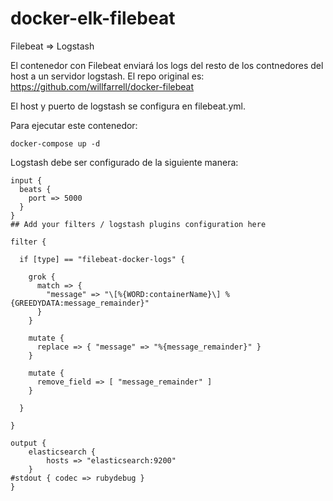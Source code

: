 # docker-elk-filebeat
Filebeat => Logstash

El contenedor con Filebeat enviará los logs del resto de los contnedores del host a un servidor logstash.
 El repo original es: https://github.com/willfarrell/docker-filebeat
 
 El host y puerto de logstash se configura en filebeat.yml.
 
 Para ejecutar este contenedor:
 
    docker-compose up -d
    
Logstash debe ser configurado de la siguiente manera:
    
    input {
      beats {
        port => 5000
      }
    }
    ## Add your filters / logstash plugins configuration here

    filter {
    
      if [type] == "filebeat-docker-logs" {
    
        grok {
          match => { 
            "message" => "\[%{WORD:containerName}\] %{GREEDYDATA:message_remainder}"
          }
        }
    
        mutate {
          replace => { "message" => "%{message_remainder}" }
        }
    
        mutate {
          remove_field => [ "message_remainder" ]
        }
    
      }
    
    }
    
    output {
        elasticsearch {
            hosts => "elasticsearch:9200"
        }
    #stdout { codec => rubydebug }
    }

